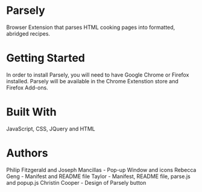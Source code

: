 # Parsely
Browser Extension that parses HTML cooking pages into formatted, abridged recipes. 

# Getting Started

In order to install Parsely, you will need to have Google Chrome or Firefox installed. Parsely will be available in the Chrome Extenstion store and Firefox Add-ons. 

# Built With

JavaScript, CSS, JQuery and HTML

# Authors

Philip Fitzgerald and Joseph Mancillas - Pop-up Window and icons 
Rebecca Geng - Manifest and README file 
Taylor - Manifest, README file, parse.js and popup.js 
Christin Cooper - Design of Parsely button 
